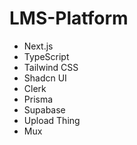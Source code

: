 # LMS-Platform

- Next.js
- TypeScript
- Tailwind CSS
- Shadcn UI
- Clerk
- Prisma
- Supabase
- Upload Thing
- Mux